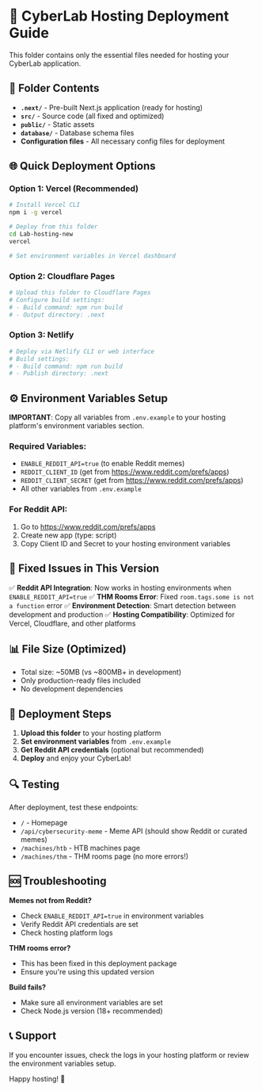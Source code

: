 # 🚀 CyberLab Hosting Deployment Guide

This folder contains only the essential files needed for hosting your CyberLab application.

## 📁 Folder Contents

- **`.next/`** - Pre-built Next.js application (ready for hosting)
- **`src/`** - Source code (all fixed and optimized)
- **`public/`** - Static assets
- **`database/`** - Database schema files
- **Configuration files** - All necessary config files for deployment

## 🌐 Quick Deployment Options

### Option 1: Vercel (Recommended)
```bash
# Install Vercel CLI
npm i -g vercel

# Deploy from this folder
cd Lab-hosting-new
vercel

# Set environment variables in Vercel dashboard
```

### Option 2: Cloudflare Pages
```bash
# Upload this folder to Cloudflare Pages
# Configure build settings:
# - Build command: npm run build
# - Output directory: .next
```

### Option 3: Netlify
```bash
# Deploy via Netlify CLI or web interface
# Build settings:
# - Build command: npm run build
# - Publish directory: .next
```

## ⚙️ Environment Variables Setup

**IMPORTANT**: Copy all variables from `.env.example` to your hosting platform's environment variables section.

### Required Variables:
- `ENABLE_REDDIT_API=true` (to enable Reddit memes)
- `REDDIT_CLIENT_ID` (get from https://www.reddit.com/prefs/apps)
- `REDDIT_CLIENT_SECRET` (get from https://www.reddit.com/prefs/apps)
- All other variables from `.env.example`

### For Reddit API:
1. Go to https://www.reddit.com/prefs/apps
2. Create new app (type: script)
3. Copy Client ID and Secret to your hosting environment variables

## 🔧 Fixed Issues in This Version

✅ **Reddit API Integration**: Now works in hosting environments when `ENABLE_REDDIT_API=true`
✅ **THM Rooms Error**: Fixed `room.tags.some is not a function` error
✅ **Environment Detection**: Smart detection between development and production
✅ **Hosting Compatibility**: Optimized for Vercel, Cloudflare, and other platforms

## 📊 File Size (Optimized)
- Total size: ~50MB (vs ~800MB+ in development)
- Only production-ready files included
- No development dependencies

## 🚀 Deployment Steps

1. **Upload this folder** to your hosting platform
2. **Set environment variables** from `.env.example`
3. **Get Reddit API credentials** (optional but recommended)
4. **Deploy** and enjoy your CyberLab!

## 🔍 Testing

After deployment, test these endpoints:
- `/` - Homepage
- `/api/cybersecurity-meme` - Meme API (should show Reddit or curated memes)
- `/machines/htb` - HTB machines page
- `/machines/thm` - THM rooms page (no more errors!)

## 🆘 Troubleshooting

**Memes not from Reddit?**
- Check `ENABLE_REDDIT_API=true` in environment variables
- Verify Reddit API credentials are set
- Check hosting platform logs

**THM rooms error?**
- This has been fixed in this deployment package
- Ensure you're using this updated version

**Build fails?**
- Make sure all environment variables are set
- Check Node.js version (18+ recommended)

## 📞 Support

If you encounter issues, check the logs in your hosting platform or review the environment variables setup.

Happy hosting! 🎉

